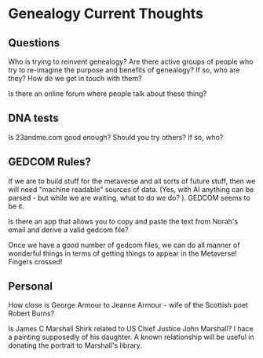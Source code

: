 # Genealogy Current Thoughts


## Questions

Who is trying to reinvent genealogy? Are there active groups of people who try to re-imagine the purpose and benefits of genealogy? If so, who are they? How do we get in touch with them?

Is there an online forum where people talk about these thing?

## DNA tests

Is 23andme.com good enough? Should you try others? If so, who?


## GEDCOM Rules?

If we are to build stuff for the metaverse and all sorts of future stuff, then we will need "machine readable" sources of data. (Yes, with AI anything can be parsed - but while we are waiting, what to do we do? ). GEDCOM seems to be it.

Is there an app that allows you to copy and paste the text from Norah's email and derive a valid gedcom file?

Once we have a good number of gedcom files, we can do all manner of wonderful things in terms of getting things to appear in the Metaverse! Fingers crossed!

## Personal

How close is George Armour to Jeanne Armour - wife of the Scottish poet Robert Burns?

Is James C Marshall Shirk related to US Chief Justice John Marshall? I hace a painting supposedly of his daughter. A known relationship will be useful in donating the portrait to Marshall's library.

